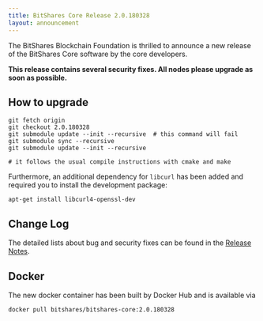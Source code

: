 ```yaml
---
title: BitShares Core Release 2.0.180328
layout: announcement
---
```


The BitShares Blockchain Foundation is thrilled to announce a new release of
the BitShares Core software by the core developers.

**This release contains several security fixes. All nodes please upgrade as soon as possible.**

## How to upgrade
```
git fetch origin
git checkout 2.0.180328
git submodule update --init --recursive  # this command will fail
git submodule sync --recursive
git submodule update --init --recursive

# it follows the usual compile instructions with cmake and make
```

Furthermore, an additional dependency for `libcurl` has been added and required
you to install the development package:

    apt-get install libcurl4-openssl-dev

## Change Log

The detailed lists about bug and security fixes can be found in the [Release
Notes](https://github.com/bitshares/bitshares-core/releases/tag/2.0.180328).

## Docker

The new docker container has been built by Docker Hub and is available via

    docker pull bitshares/bitshares-core:2.0.180328

